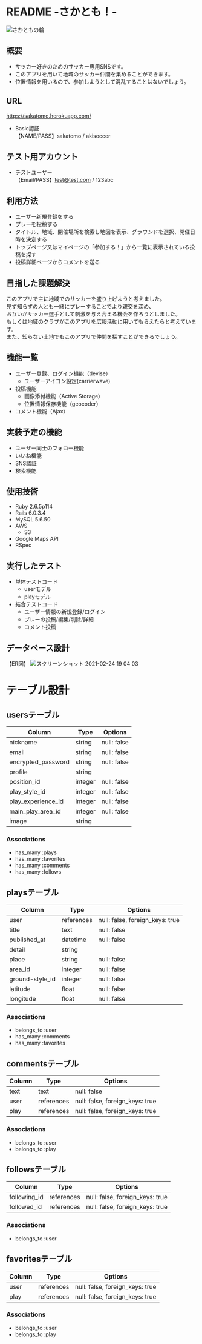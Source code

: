 # README -さかとも！-
![さかともの輪](https://user-images.githubusercontent.com/76201748/108864948-08083800-7636-11eb-93a6-00c40b73b8c8.jpg)
## 概要	
- サッカー好きのためのサッカー専用SNSです。
- このアプリを用いて地域のサッカー仲間を集めることができます。
- 位置情報を用いるので、参加しようとして混乱することはないでしょう。

## URL	
https://sakatomo.herokuapp.com/ <br/>
- Basic認証<br/>
【NAME/PASS】sakatomo / akisoccer

## テスト用アカウント	
- テストユーザー<br/>
【Email/PASS】test@test.com / 123abc

## 利用方法
- ユーザー新規登録をする
- プレーを投稿する
- タイトル、地域、開催場所を検索し地図を表示、グラウンドを選択、開催日時を決定する
- トップページ又はマイページの「参加する！」から一覧に表示されている投稿を探す
- 投稿詳細ページからコメントを送る

## 目指した課題解決	
このアプリで主に地域でのサッカーを盛り上げようと考えました。<br/>
見ず知らずの人とも一緒にプレーすることでより親交を深め、<br/>
お互いがサッカー選手として刺激を与え合える機会を作ろうとしました。<br/>
もしくは地域のクラブがこのアプリを広報活動に用いてもらえたらと考えています。<br/>
また、知らない土地でもこのアプリで仲間を探すことができるでしょう。

## 機能一覧
- ユーザー登録、ログイン機能（devise）
  - ユーザーアイコン設定(carrierwave)
- 投稿機能
  - 画像添付機能（Active Storage）
  - 位置情報保存機能（geocoder）
- コメント機能（Ajax）

## 実装予定の機能	
- ユーザー同士のフォロー機能
- いいね機能
- SNS認証
- 検索機能

## 使用技術
- Ruby 2.6.5p114
- Rails 6.0.3.4
- MySQL 5.6.50
- AWS
  - S3
- Google Maps API
- RSpec

## 実行したテスト
- 単体テストコード
  - userモデル
  - playモデル
- 結合テストコード
  - ユーザー情報の新規登録/ログイン
  - プレーの投稿/編集/削除/詳細
  - コメント投稿


## データベース設計
【ER図】
![スクリーンショット 2021-02-24 19 04 03](https://user-images.githubusercontent.com/76201748/108986918-07bf7980-76d6-11eb-973a-f1df922f3008.png)


# テーブル設計

## usersテーブル

|       Column       |  Type   |   Options   |
| ------------------ | ------- | ----------- |
| nickname           | string  | null: false |
| email              | string  | null: false |
| encrypted_password | string  | null: false |
| profile            | string  |             |
| position_id        | integer | null: false |
| play_style_id      | integer | null: false |
| play_experience_id | integer | null: false |
| main_play_area_id  | integer | null: false |
| image              | string  |             | 

### Associations

- has_many :plays
- has_many :favorites
- has_many :comments
- has_many :follows

## playsテーブル

|      Column     |    Type    |             Options             |
| --------------- | ---------- | ------------------------------- |
| user            | references | null: false, foreign_keys: true |
| title           | text       | null: false                     |
| published_at    | datetime   | null: false                     |
| detail          | string     |                                 |
| place           | string     | null: false                     |
| area_id         | integer    | null: false                     |
| ground-style_id | integer    | null: false                     |
| latitude        | float      | null: false                     |
| longitude       | float      | null: false                     |

### Associations

- belongs_to :user
- has_many   :comments
- has_many   :favorites

## commentsテーブル

| Column |    Type    |             Options             |
| ------ | ---------- | ------------------------------- | 
| text   | text       | null: false                     |
| user   | references | null: false, foreign_keys: true |
| play   | references | null: false, foreign_keys: true |

### Associations

- belongs_to :user
- belongs_to :play

## followsテーブル

|    Column    |    Type    |          Options                |
| ------------ | ---------- | ------------------------------- |
| following_id | references | null: false, foreign_keys: true |
| followed_id  | references | null: false, foreign_keys: true |

### Associations

- belongs_to :user

## favoritesテーブル

|   Column  |    Type    |            Options              |
| --------- | ---------- | ------------------------------- |
| user      | references | null: false, foreign_keys: true |
| play      | references | null: false, foreign_keys: true |

### Associations

- belongs_to :user
- belongs_to :play